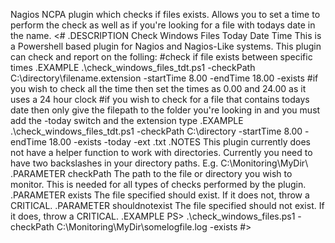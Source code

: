 Nagios NCPA plugin which checks if files exists. 
Allows you to set a time to perform the check as well as if you're looking for a file with todays date in the name.
<#
.DESCRIPTION
Check Windows Files Today Date Time
This is a Powershell based plugin for Nagios and Nagios-Like systems. This plugin can check and report on the folling:
#check if file exists between specific times 
.EXAMPLE
.\check_windows_files_tdt.ps1 -checkPath C:\\directory\\filename.extension -startTime 8.00 -endTime 18.00 -exists
#if you wish to check all the time then set the times as 0.00 and 24.00 as it uses a 24 hour clock
#if you wish to check for a file that contains todays date then only give the filepath to the folder you're looking in and you must add the -today switch and the extension type
.EXAMPLE
.\check_windows_files_tdt.ps1 -checkPath C:\\directory -startTime 8.00 -endTime 18.00 -exists -today -ext .txt
.NOTES
This plugin currently does not have a helper function to work with directories. Currently you need to have two backslashes in your directory paths. E.g. C:\\Monitoring\\MyDir\\
.PARAMETER checkPath
The path to the file or directory you wish to monitor. This is needed for all types of checks performed by the plugin.
.PARAMETER exists
The file specified should exist. If it does not, throw a CRITICAL.
.PARAMETER shouldnotexist
The file specified should not exist. If it does, throw a CRITICAL.
.EXAMPLE
PS> .\check_windows_files.ps1 -checkPath C:\\Monitoring\\MyDir\\somelogfile.log -exists
#>
